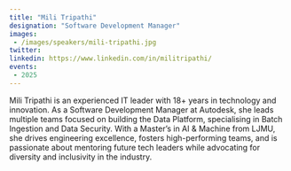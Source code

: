```yaml
---
title: "Mili Tripathi"
designation: "Software Development Manager"
images:
 - /images/speakers/mili-tripathi.jpg
twitter: 
linkedin: https://www.linkedin.com/in/militripathi/
events:
 - 2025
---
```


Mili Tripathi is an experienced IT leader with 18+ years in technology and innovation. As a Software Development Manager at Autodesk, she leads multiple teams focused on building the Data Platform, specialising in Batch Ingestion and Data Security. With a Master’s in AI & Machine from LJMU, she drives engineering excellence, fosters high-performing teams, and is passionate about mentoring future tech leaders while advocating for diversity and inclusivity in the industry.